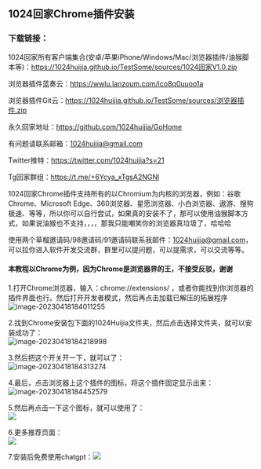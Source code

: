 ## 1024回家Chrome插件安装

### 下载链接：

1024回家所有客户端集合(安卓/苹果iPhone/Windows/Mac/浏览器插件/油猴脚本等)：<https://1024huijia.github.io/TestSome/sources/1024回家V1.0.zip>

浏览器插件蓝奏云：<https://wwlu.lanzoum.com/ico8q0uuoo1a>  

浏览器插件Git云：<https://1024huijia.github.io/TestSome/sources/浏览器插件.zip>

永久回家地址：https://github.com/1024huijia/GoHome

有问题请联系邮箱：1024huijia@gmail.com 

Twitter推特：https://twitter.com/1024huijia?s=21 

Tg回家群组：https://t.me/+6Ycya_xTgsA2NGNl

1024回家Chrome插件支持所有的以Chromium为内核的浏览器，例如：谷歌Chrome、Microsoft Edge、360浏览器、星愿浏览器、小白浏览器、遨游、搜狗极速、等等，所以你可以自行尝试，如果真的安装不了，那可以使用油猴脚本方式，如果说油猴也不支持，，，，那我只能嘲笑你的浏览器真垃圾了，哈哈哈

使用两个草榴邀请码/98邀请码/91邀请码联系我邮件：1024huijia@gmail.com，可以拉你进入软件开发交流群，群里可以提问题，可以提需求，可以交流等等。

#### 本教程以Chrome为例，因为Chrome是浏览器界的王，不接受反驳，谢谢

1.打开Chrome浏览器，输入：chrome://extensions/ ，或者你能找到你浏览器的插件界面也行。然后打开开发者模式，然后再点击加载已解压的拓展程序    
![image-20230418184011255](C:\Users\song\AppData\Roaming\Typora\typora-user-images\image-20230418184011255.png)

2.找到Chrome安装包下面的1024Huijia文件夹，然后点击选择文件夹，就可以安装成功了：  
![image-20230418184218998](C:\Users\song\AppData\Roaming\Typora\typora-user-images\image-20230418184218998.png)



3.然后把这个开关开一下，就可以了：  
![image-20230418184313274](C:\Users\song\AppData\Roaming\Typora\typora-user-images\image-20230418184313274.png)



4.最后，点击浏览器上这个插件的图标，将这个插件固定显示出来：  
![image-20230418184452579](C:\Users\song\AppData\Roaming\Typora\typora-user-images\image-20230418184452579.png)



5.然后再点击一下这个图标，就可以使用了：  
![](C:\Users\song\AppData\Roaming\Typora\typora-user-images\image-20230421142015238.png)



6.更多推荐页面：  
![](C:\Users\song\AppData\Roaming\Typora\typora-user-images\image-20230421142025953.png)


7.安装后免费使用chatgpt：![](https://1024huijia.github.io/TestSome/sources/chatgpt2.png)